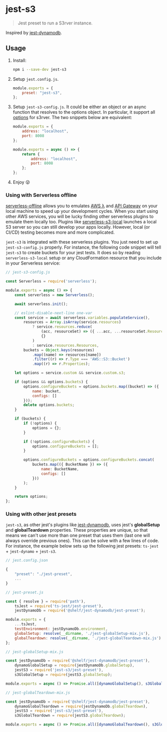# jest-s3

> Jest preset to run a S3rver instance.

Inspired by [jest-dynamodb](https://github.com/shelfio/jest-dynamodb).

## Usage

1. Install:

    ```sh
    npm i --save-dev jest-s3
    ```

2. Setup `jest.config.js`.

    ```js
    module.exports = {
        preset: "jest-s3",
    };
    ```

3. Setup `jest-s3-config.js`. It could be either an object or an async function that resolves to the options object. In particular, it support all [options](https://github.com/jamhall/s3rver#class-s3rver) for s3rver. The two snippets below are equivalent:

    ```js
    module.exports = {
        address: "localhost",
        port: 8008
    };
    ```

    ```js
    module.exports = async () => {
        return {
            address: "localhost",
            port: 8008
        };
    };
    ```

4. Enjoy :stuck_out_tongue_winking_eye:

### Using with Serverless offline

[serverless-offline](https://github.com/dherault/serverless-offline) allows you to emulates [AWS λ](https://aws.amazon.com/es/lambda/) and [API Gateway](https://aws.amazon.com/es/api-gateway/) on your local machine to speed up your development cycles. When you start using other AWS services, you will be lucky finding other serverless plugins to emulate them locally too. Plugins like [serverless-s3-local](https://github.com/ar90n/serverless-s3-local) launches a local S3 server so you can still develop your apps locally. However, local (or CI/CD) testing becomes more and more complicated.

`jest-s3` is integrated with these serverless plugins. You just need to set up `jest-s3-config.js` properly. For instance, the following code snippet will tell `jest-s3` to create buckets for your jest tests. It does so by reading `serverless-s3-local` setup or any CloudFormation resource that you include in your Serverless service:

```js
// jest-s3-config.js

const Serverless = require('serverless');

module.exports = async () => {
    const serverless = new Serverless();

    await serverless.init();

    // eslint-disable-next-line one-var
    const service = await serverless.variables.populateService(),
        resources = Array.isArray(service.resources)
            ? service.resources.reduce(
                (acc, resourceSet) => ({ ...acc, ...resourceSet.Resources }),
                {}
            )
            : service.resources.Resources,
        buckets = Object.keys(resources)
            .map((name) => resources[name])
            .filter((r) => r.Type === 'AWS::S3::Bucket')
            .map((r) => r.Properties);

    let options = service.custom && service.custom.s3;

    if (options && options.buckets) {
        options.configureBuckets = options.buckets.map((bucket) => ({
            name: bucket,
            configs: []
        }));
        delete options.buckets;
    }

    if (buckets) {
        if (!options) {
            options = {};
        }

        if (!options.configureBuckets) {
            options.configureBuckets = [];
        }

        options.configureBuckets = options.configureBuckets.concat(
            buckets.map(({ BucketName }) => ({
                name: BucketName,
                configs: []
            }))
        );
    }

    return options;
};
```

### Using with other jest presets

`jest-s3`, as other jest's plugins like [jest-dynamodb](https://github.com/shelfio/jest-dynamodb), uses jest's **globalSetup** and **globalTeardown** properties. These properties are unique, so that means we can't use more than one preset that uses them (last one will always override previous ones). This can be solve with a few lines of code. For instance, the example below sets up the following jest presets: `ts-jest` + `jest-dynamo` + `jest-s3`.

```js
// jest.config.json

{
    "preset": "./jest-preset",
    ...
}
```

```js
// jest-preset.js

const { resolve } = require('path'),
    tsJest = require('ts-jest/jest-preset'),
    jestDynamoDb = require('@shelf/jest-dynamodb/jest-preset');

module.exports = {
    ...tsJest,
    testEnvironment: jestDynamoDb.environment,
    globalSetup: resolve(__dirname, './jest-globalSetup-mix.js'),
    globalTeardown: resolve(__dirname, './jest-globalTeardown-mix.js')
};

```

```js
// jest-globalSetup-mix.js

const jestDynamoDb = require('@shelf/jest-dynamodb/jest-preset'),
    dynamoGlobalSetup = require(jestDynamoDb.globalSetup),
    jestS3 = require('jest-s3/jest-preset'),
    s3GlobalSetup = require(jestS3.globalSetup);

module.exports = async () => Promise.all([dynamoGlobalSetup(), s3GlobalSetup()]);
```

```js
// jest-globalTeardown-mix.js

const jestDynamoDb = require('@shelf/jest-dynamodb/jest-preset'),
    dynamoGlobalTeardown = require(jestDynamoDb.globalTeardown),
    jestS3 = require('jest-s3/jest-preset'),
    s3GlobalTeardown = require(jestS3.globalTeardown);

module.exports = async () => Promise.all([dynamoGlobalTeardown(), s3GlobalTeardown()]);
```
